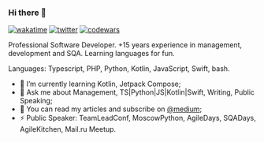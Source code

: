 ### Hi there 👋

<!--
**maxbogus/maxbogus** is a ✨ _special_ ✨ repository because its `README.md` (this file) appears on your GitHub profile.

Here are some ideas to get you started:

- 🔭 I’m currently working on ...
- 🌱 I’m currently learning ...
- 👯 I’m looking to collaborate on ...
- 🤔 I’m looking for help with ...
- 💬 Ask me about ...
- 📫 How to reach me: ...
- 😄 Pronouns: ...
- ⚡ Fun fact: ...
-->
[![wakatime](https://wakatime.com/badge/user/6bf1fc10-6fde-4d93-9b6b-c332821ebb42.svg)](https://wakatime.com/@6bf1fc10-6fde-4d93-9b6b-c332821ebb42)
[![twitter](https://img.shields.io/twitter/follow/maxbogus?label=followers&logo=twitter&style=plastic)](https://twitter.com/maxbogus)
[![codewars](https://www.codewars.com/users/maxbogus/badges/micro)](https://www.codewars.com/users/maxbogus)

Professional Software Developer. +15 years experience in management, development and SQA. Learning languages for fun.

Languages: Typescript, PHP, Python, Kotlin, JavaScript, Swift, bash.

- 🌱 I’m currently learning Kotlin, Jetpack Compose;
- 💬 Ask me about Management, TS|Python|JS|Kotlin|Swift, Writing, Public Speaking;
- 🤔 You can read my articles and subscribe on [@medium](https://medium.com/@maxbogus);
- ⚡ Public Speaker: TeamLeadConf, MoscowPython, AgileDays, SQADays, AgileKitchen, Mail.ru Meetup.
